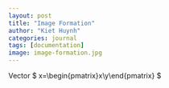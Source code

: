 ```yaml
---
layout: post
title: "Image Formation"
author: "Kiet Huynh"
categories: journal
tags: [documentation]
image: image-formation.jpg
---
```


Vector $ x=\begin{pmatrix}x\\y\end{pmatrix} $

<!--stackedit_data:
eyJoaXN0b3J5IjpbLTUxOTU1OTY2NiwyMDYxMjYyMzUwLC03NT
c1OTUxMjAsLTc0MjU2MTM2M119
-->
